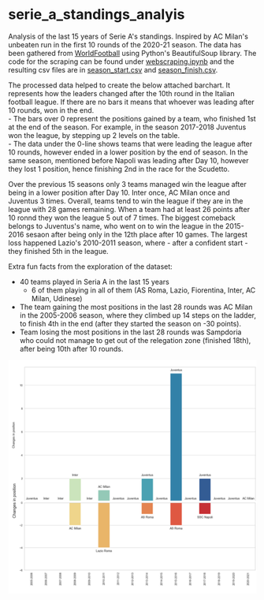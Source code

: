 # serie_a_standings_analyis
Analysis of the last 15 years of Serie A's standings. Inspired by AC Milan's unbeaten run in the first 10 rounds of the 2020-21 season.
The data has been gathered from [WorldFootball](https://www.worldfootball.net/) using Python's BeautifulSoup library. The code for the scraping can be found under [webscraping.ipynb](https://github.com/ttothuk-proj/serie_a_standings_analyis/blob/main/webscraping.ipynb) and the resulting csv files are in [season_start.csv](https://github.com/ttothuk-proj/serie_a_standings_analyis/blob/main/season_start.csv) and [season_finish.csv](https://github.com/ttothuk-proj/serie_a_standings_analyis/blob/main/season_finish.csv).

The processed data helped to create the below attached barchart. It represents how the leaders changed after the 10th round in the Italian football league. If there are no bars it means that whoever was leading after 10 rounds, won in the end. <br/> - The bars over 0 represent the positions gained by a team, who finished 1st at the end of the season. For example, in the season 2017-2018 Juventus won the league, by stepping up 2 levels on the table. <br/> - The data under the 0-line shows teams that were leading the league after 10 rounds, however ended in a lower position by the end of season. In the same season, mentioned before Napoli was leading after Day 10, however they lost 1 position, hence finishing 2nd in the race for the Scudetto.

Over the previous 15 seasons only 3 teams managed win the league after being in a lower position after Day 10. Inter once, AC Milan once and Juventus 3 times. Overall, teams tend to win the league if they are in the league with 28 games remaining. When a team had at least 26 points after 10 ronnd they won the league 5 out of 7 times. The biggest comeback belongs to Juventus's name, who went on to win the league in the 2015-2016 sesaon after being only in the 12th place after 10 games. The largest loss happened Lazio's 2010-2011 season, where - after a confident start - they finished 5th in the league.

Extra fun facts from the exploration of the dataset: 
- 40 teams played in Seria A in the last 15 years
  - 6 of them playing in all of them (AS Roma, Lazio, Fiorentina, Inter, AC Milan, Udinese)
- The team gaining the most positions in the last 28 rounds was AC Milan in the 2005-2006 season, where they climbed up 14 steps on the ladder, to finish 4th in the end (after they started the season on -30 points).
- Team losing the most positions in the last 28 rounds was Sampdoria who could not manage to get out of the relegation zone (finished 18th), after being 10th after 10 rounds.


![](combined_half_titles.jpg)
